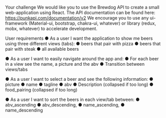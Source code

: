 Your challenge
We would like you to use the Brewdog API to create a small web-application using React. The API documentation can be found here: https://punkapi.com/documentation/v2
We encourage you to use any ui-framework (Material-ui, bootstrap, chakra-ui, whatever) or library (redux, mobx, whatever) to accelerate development.

User requirements
● As a user I want the application to show me beers using three different views (tabs):
● beers that pair with pizza
● beers that pair with steak
● all available beers

● As a user I want to easily navigate around the app and:
● For each beer in a view see the name, a picture and the abv
● Transition between views/tabs

● As a user I want to select a beer and see the following information:
● picture
● name
● tagline
● abv
● Description (collapsed if too long)
● food_pairing (collapsed if too long)

● As a user I want to sort the beers in each view/tab between:
● abv_ascending
● abv_descending,
● name_ascending,
● name_descending
